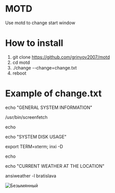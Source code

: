 # MOTD
Use motd to change start window

# How to install
1. git clone https://github.com/grinyov2007/motd
2. cd motd
3. ./change --change=change.txt
4. reboot

# Example of change.txt
echo "GENERAL SYSTEM INFORMATION"

/usr/bin/screenfetch

echo

echo "SYSTEM DISK USAGE"

export TERM=xterm; inxi -D

echo

echo "CURRENT WEATHER AT THE LOCATION"

ansiweather -l bratislava

![Безымянный](https://user-images.githubusercontent.com/55713538/115918287-a585b980-a477-11eb-8fe4-f4873e0068ad.png)

